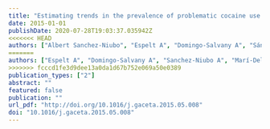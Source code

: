 ```yaml
---
title: "Estimating trends in the prevalence of problematic cocaine use (1999-2008)."
date: 2015-01-01
publishDate: 2020-07-28T19:03:37.035942Z
<<<<<<< HEAD
authors: ["Albert Sanchez-Niubo", "Espelt A", "Domingo-Salvany A", "Sánchez-Niubó A", "Marí-Dell′Olmo M", "Brugal MT"]
=======
authors: ["Espelt A", "Domingo-Salvany A", "Sanchez-Niubo A", "Marí-Dell′Olmo M", "Brugal MT"]
>>>>>>> fcccd1fe3d9dee13a0da1d67b752e069a50e0389
publication_types: ["2"]
abstract: ""
featured: false
publication: ""
url_pdf: "http://doi.org/10.1016/j.gaceta.2015.05.008"
doi: "10.1016/j.gaceta.2015.05.008"
---
```


